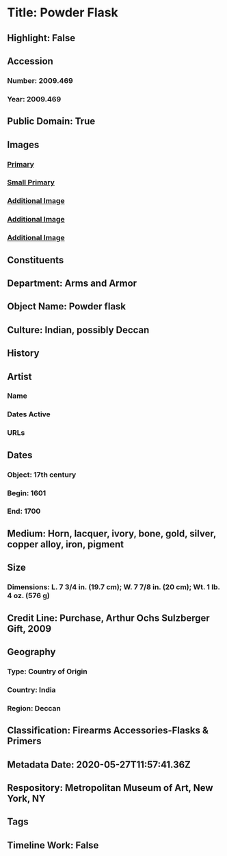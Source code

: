 # Title: Powder Flask
## Highlight: False
## Accession
### Number: 2009.469
### Year: 2009.469
## Public Domain: True
## Images
### [Primary](https://images.metmuseum.org/CRDImages/aa/original/DP236510.jpg)
### [Small Primary](https://images.metmuseum.org/CRDImages/aa/web-large/DP236510.jpg)
### [Additional Image](https://images.metmuseum.org/CRDImages/aa/original/DP236511.jpg)
### [Additional Image](https://images.metmuseum.org/CRDImages/aa/original/DP229838.jpg)
### [Additional Image](https://images.metmuseum.org/CRDImages/aa/original/DP236512.jpg)
## Constituents
## Department: Arms and Armor
## Object Name: Powder flask
## Culture: Indian, possibly Deccan
## History
## Artist
### Name
### Dates Active
### URLs
## Dates
### Object: 17th century
### Begin: 1601
### End: 1700
## Medium: Horn, lacquer, ivory, bone, gold, silver, copper alloy, iron, pigment
## Size
### Dimensions: L. 7 3/4 in. (19.7 cm); W. 7 7/8 in. (20 cm); Wt. 1 lb. 4 oz. (576 g)
## Credit Line: Purchase, Arthur Ochs Sulzberger Gift, 2009
## Geography
### Type: Country of Origin
### Country: India
### Region: Deccan
## Classification: Firearms Accessories-Flasks & Primers
## Metadata Date: 2020-05-27T11:57:41.36Z
## Respository: Metropolitan Museum of Art, New York, NY
## Tags
## Timeline Work: False